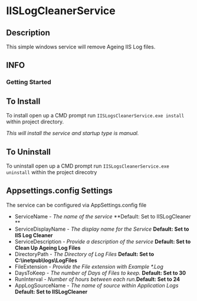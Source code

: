 # IISLogCleanerService
 
## Description

This simple windows service will remove Ageing IIS Log files. 

## INFO 

### Getting Started

## To Install 
To install open up a CMD prompt run `IISLogsCleanerService.exe install` within project directory. 

_This will install the service and startup type is manual._

## To Uninstall
To uninstall open up a CMD prompt run `IISLogsCleanerService.exe uninstall` within the project direcotry

## Appsettings.config Settings

The service can be configured via AppSettings.config file 

* ServiceName - _The name of the service_ **Default: Set to IISLogCleaner **
* ServiceDisplayName - _The display name for the Service_ **Default: Set to IIS Log Cleaner**
* ServiceDescription - _Provide a description of the service_ **Default: Set to Clean Up Ageing Log Files**
* DirectoryPath - _The Directory of Log Files_ **Default: Set to C:\inetpub\logs\LogFiles**
* FileExtension - _Provide the File extension with Example *.Log_
* DaysToKeep - _The number of Days of Files to keep._ **Default: Set to 30**
* RunInterval - _Number of hours between each run._**Default: Set to 24** 
* AppLogSourceName - _The name of source within Application Logs_ **Default: Set to IISLogCleaner**

